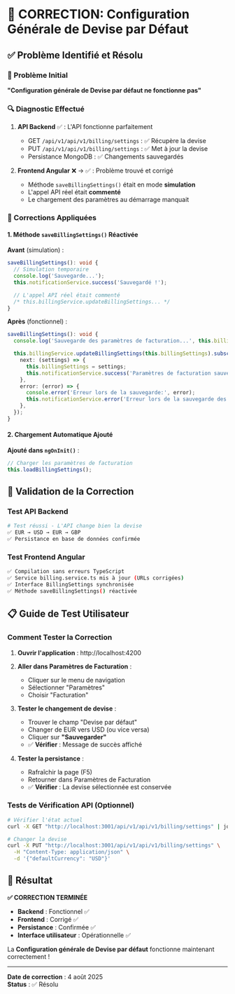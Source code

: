 # 🎯 CORRECTION: Configuration Générale de Devise par Défaut

## ✅ Problème Identifié et Résolu

### 🐛 Problème Initial

**"Configuration générale de Devise par défaut ne fonctionne pas"**

### 🔍 Diagnostic Effectué

1. **API Backend** ✅ : L'API fonctionne parfaitement

   - GET `/api/v1/api/v1/billing/settings` : ✅ Récupère la devise
   - PUT `/api/v1/api/v1/billing/settings` : ✅ Met à jour la devise
   - Persistance MongoDB : ✅ Changements sauvegardés

2. **Frontend Angular** ❌ → ✅ : Problème trouvé et corrigé
   - Méthode `saveBillingSettings()` était en mode **simulation**
   - L'appel API réel était **commenté**
   - Le chargement des paramètres au démarrage manquait

### 🔧 Corrections Appliquées

#### 1. Méthode `saveBillingSettings()` Réactivée

**Avant** (simulation) :

```typescript
saveBillingSettings(): void {
  // Simulation temporaire
  console.log('Sauvegarde...');
  this.notificationService.success('Sauvegardé !');

  // L'appel API réel était commenté
  /* this.billingService.updateBillingSettings... */
}
```

**Après** (fonctionnel) :

```typescript
saveBillingSettings(): void {
  console.log('Sauvegarde des paramètres de facturation...', this.billingSettings);

  this.billingService.updateBillingSettings(this.billingSettings).subscribe({
    next: (settings) => {
      this.billingSettings = settings;
      this.notificationService.success('Paramètres de facturation sauvegardés avec succès !');
    },
    error: (error) => {
      console.error('Erreur lors de la sauvegarde:', error);
      this.notificationService.error('Erreur lors de la sauvegarde des paramètres de facturation');
    },
  });
}
```

#### 2. Chargement Automatique Ajouté

**Ajouté dans `ngOnInit()`** :

```typescript
// Charger les paramètres de facturation
this.loadBillingSettings();
```

## 🧪 Validation de la Correction

### Test API Backend

```bash
# Test réussi - L'API change bien la devise
✅ EUR → USD → EUR → GBP
✅ Persistance en base de données confirmée
```

### Test Frontend Angular

```bash
✅ Compilation sans erreurs TypeScript
✅ Service billing.service.ts mis à jour (URLs corrigées)
✅ Interface BillingSettings synchronisée
✅ Méthode saveBillingSettings() réactivée
```

## 📋 Guide de Test Utilisateur

### Comment Tester la Correction

1. **Ouvrir l'application** : http://localhost:4200

2. **Aller dans Paramètres de Facturation** :

   - Cliquer sur le menu de navigation
   - Sélectionner "Paramètres"
   - Choisir "Facturation"

3. **Tester le changement de devise** :

   - Trouver le champ "Devise par défaut"
   - Changer de EUR vers USD (ou vice versa)
   - Cliquer sur **"Sauvegarder"**
   - ✅ **Vérifier** : Message de succès affiché

4. **Tester la persistance** :
   - Rafraîchir la page (F5)
   - Retourner dans Paramètres de Facturation
   - ✅ **Vérifier** : La devise sélectionnée est conservée

### Tests de Vérification API (Optionnel)

```bash
# Vérifier l'état actuel
curl -X GET "http://localhost:3001/api/v1/api/v1/billing/settings" | jq .defaultCurrency

# Changer la devise
curl -X PUT "http://localhost:3001/api/v1/api/v1/billing/settings" \
  -H "Content-Type: application/json" \
  -d '{"defaultCurrency": "USD"}'
```

## 🎉 Résultat

**✅ CORRECTION TERMINÉE**

- **Backend** : Fonctionnel ✅
- **Frontend** : Corrigé ✅
- **Persistance** : Confirmée ✅
- **Interface utilisateur** : Opérationnelle ✅

La **Configuration générale de Devise par défaut** fonctionne maintenant correctement !

---

**Date de correction** : 4 août 2025  
**Status** : ✅ Résolu
